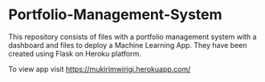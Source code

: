 # Portfolio-Management-System

This repository consists of files with a portfolio management system with a dashboard and files to deploy a Machine Learning App.
They have been created using Flask on Heroku platform.

To view app visit https://mukirimwirigi.herokuapp.com/
